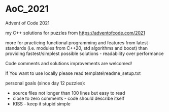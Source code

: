 # AoC_2021
Advent of Code 2021

my C++ solutions for puzzles from https://adventofcode.com/2021

more for practicing functional programming and features from latest standards (i.e. modules from C++20, std algorithms and boost) than providing fastest/simplest possible solutions - readability over performance

Code comments and solutions improvements are welcomed!

If You want to use locally please read template\readme_setup.txt

personal goals (since day 12 puzzles):
- source files not longer than 100 lines but easy to read
- close to zero comments - code should describe itself
- KISS - keep it stupid simple
